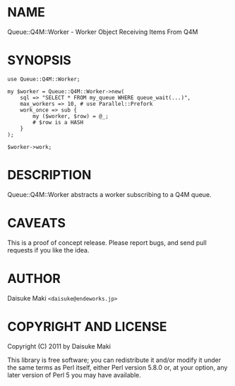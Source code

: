 # NAME

Queue::Q4M::Worker - Worker Object Receiving Items From Q4M

# SYNOPSIS

    use Queue::Q4M::Worker;

    my $worker = Queue::Q4M::Worker->new(
        sql => "SELECT * FROM my_queue WHERE queue_wait(...)",
        max_workers => 10, # use Parallel::Prefork
        work_once => sub {
            my ($worker, $row) = @_;
            # $row is a HASH
        }
    );

    $worker->work;

# DESCRIPTION

Queue::Q4M::Worker abstracts a worker subscribing to a Q4M queue.

# CAVEATS

This is a proof of concept release. Please report bugs, and send pull
requests if you like the idea.

# AUTHOR

Daisuke Maki `<daisuke@endeworks.jp>`

# COPYRIGHT AND LICENSE

Copyright (C) 2011 by Daisuke Maki

This library is free software; you can redistribute it and/or modify
it under the same terms as Perl itself, either Perl version 5.8.0 or,
at your option, any later version of Perl 5 you may have available.
